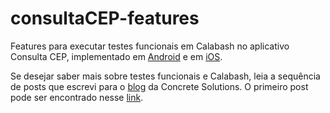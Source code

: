 consultaCEP-features
====================

Features para executar testes funcionais em Calabash no aplicativo Consulta CEP, implementado em [Android](https://github.com/cs-victor-nascimento/consultaCEP) e em [iOS](https://bitbucket.org/cs_garrefa/desafio-ios).

Se desejar saber mais sobre testes funcionais e Calabash, leia a sequência de posts que escrevi para o [blog](blog.concretesolutions.com.br) da Concrete Solutions. O primeiro post pode ser encontrado nesse [link](http://blog.concretesolutions.com.br/2014/12/introducao-bdd-e-cucumber/).
